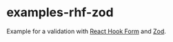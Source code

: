 # examples-rhf-zod

Example for a validation with [React Hook Form](https://github.com/react-hook-form/react-hook-form) and [Zod](https://github.com/colinhacks/zod).
